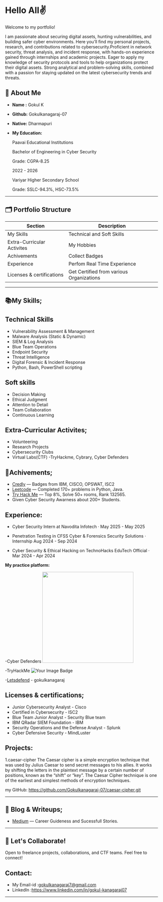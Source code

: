 #  Hello All✌️

   Welcome to my portfolio! 


   
   I am passionate about securing digital assets, hunting vulnerabilities, and building safer cyber environments. Here you’ll find my personal projects, research, and contributions related to cybersecurity.Proficient in network security, threat analysis, and incident response, with hands-on experience gained through internships and academic projects. Eager to apply my knowledge of security protocols and tools to help organizations protect their digital assets. Strong analytical and problem-solving skills, combined with a passion for staying updated on the latest cybersecurity trends and threats.

## 👤 About Me

- **Name   :**        Gokul K
- **Github:**         Gokulkanagaraj-07    
- **Native:**         Dharmapuri       
- **My Education:**


     Paavai Educational Institutions


     Bachelor of Engineering in Cyber Security


     Grade: CGPA-8.25


     2022 - 2026


     Variyar Higher Secondary School 


     Grade: SSLC-94.3%, HSC-73.5%


---

## 🗂️ Portfolio Structure

| Section               | Description                                             |
|-----------------------|--------------------------------------------------------|
| My Skills    | Technical and Soft Skills     |
| Extra-Curricular Activites| My Hobbies  |
|  Achivements   | Collect Badges |
| Experience       |    Perfom Real Time Experience    |
| Licenses & certifications      | Get Certified from various Organizations  |

---


## 📚My Skills;

## Technical Skills

- Vulnerability Assessment &  Management
- Malware Analysis (Static & Dynamic)
- SIEM & Log Analysis
- Blue Team Operations
- Endpoint Security
- Threat Intelligence
- Digital Forensic & Incident Response
- Python, Bash, PowerShell scripting


 ## Soft skills
 
 - Decision Making
 - Ethical Judgment
 - Attention to Detail
 - Team Collaboration
 - Continuous Learning
 
 ## Extra-Curricular Activites;
 
- Volunteering
- Research Projects
- Cybersecurity Clubs
- Virtual Labs(CTF) -TryHackme, Cybrary, Cyber Defenders




## 🦾Achivements;
- [Credly](https://www.credly.com/users/gokul-kanagaraj.cb508ea6) — Badges from IBM, CISCO, OPSWAT, ISC2
- [Leetcode](https://leetcode.com/u/GOKUL-K/) — Completed 170+ problems in Python, Java.
- [Try Hack Me](https://tryhackme.com/p/GokulKanagaraj) — Top 8%, Solve 50+ rooms, Rank 132565.
- Given Cyber Security Awarness about 200+ Students.


## Experience:
  
- Cyber Security Intern at
  Navodita Infotech · 
  May 2025 - May 2025   

- Penetration Testing in
  CFSS Cyber & Forensics Security Solutions · Internship
  Aug 2024 - Sep 2024  
  
- Cyber Security & Ethical Hacking on
  TechnoHacks EduTech Official · 
  Mar 2024 - Apr 2024

**My practice platform:**




-Cyber Defenders
        <img src="https://cyberdefenders-storage.s3.me-central-1.amazonaws.com/profile-badges/GOKUL07.png" width="300" />



        
-TryHackMe
         <img src="https://tryhackme-badges.s3.amazonaws.com/GokulKanagaraj.png" alt="Your Image Badge" />







-[Letsdefend](https://app.letsdefend.io/user/gokulkanagaraj) - gokulkanagaraj




      

 ## Licenses & certifications;
 
- Junior Cybersecurity Analyst - Cisco
- Certified in Cybersecurity - ISC2
- Blue Team Junior Analyst - Security Blue team
- IBM QRadar SIEM Foundation - IBM
- Security Operations and the Defense Analyst - Splunk 
- Cyber Defensive Security - MindLuster

## Projects:
  
  1.caesar-cipher
     The Caesar cipher is a simple encryption technique that was used by Julius Caesar to send secret messages to his allies. It works by shifting the letters in    the plaintext message by a certain number of positions, known as the “shift” or “key”. The Caesar Cipher technique is one of the earliest and simplest methods    of encryption techniques.


   my GitHub: https://github.com/Gokulkanagaraj-07/caesar-cipher.git




---

## 📝 Blog & Writeups;

- [Medium](https://medium.com/@GokulKangaraj) — Career Guideness and Sucessfull Stories.

---



## 🤝 Let's Collaborate!

Open to freelance projects, collaborations, and CTF teams. Feel free to connect!
## Contact:
- My Email-id :gokulkanagaraj7@gmail.com
- LinkedIn    :https://www.linkedin.com/in/gokul-kanagaraj07

---
